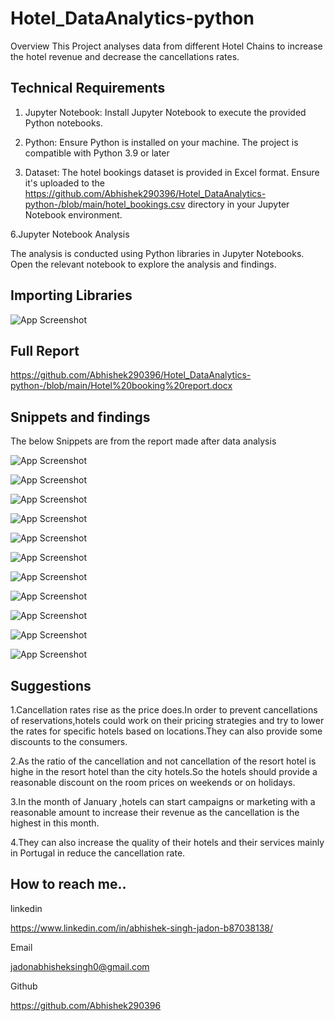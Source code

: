 # Hotel_DataAnalytics-python



Overview
This Project analyses data from different Hotel Chains to increase the hotel revenue and decrease the cancellations rates.










## Technical Requirements

1. Jupyter Notebook:
Install Jupyter Notebook to execute the       provided Python notebooks.

2. Python:
Ensure Python is installed on your machine. The project is compatible with Python 3.9 or later



5. Dataset:
The hotel bookings dataset is provided in Excel format. Ensure it's uploaded to the https://github.com/Abhishek290396/Hotel_DataAnalytics-python-/blob/main/hotel_bookings.csv
directory in your Jupyter Notebook environment.

6.Jupyter Notebook Analysis


The analysis is conducted using Python libraries in Jupyter Notebooks. Open the relevant notebook to explore the analysis and findings.









## Importing Libraries

![App Screenshot](https://i.ibb.co/m51vMRk/Screenshot-2023-11-24-100919.png)


## Full Report
https://github.com/Abhishek290396/Hotel_DataAnalytics-python-/blob/main/Hotel%20booking%20report.docx

## Snippets and findings
The below Snippets are from the report made after data analysis 


![App Screenshot](https://i.ibb.co/tKGZpT9/Screenshot-2023-11-24-101256.png)


![App Screenshot](https://i.ibb.co/xYbn1Qf/Screenshot-2023-11-24-101315.png)



![App Screenshot](https://i.ibb.co/GkBcnBx/Screenshot-2023-11-24-101439.png)



![App Screenshot](https://i.ibb.co/GcCW9dc/Screenshot-2023-11-24-101454.png)



![App Screenshot](https://i.ibb.co/Zx93GTw/Screenshot-2023-11-24-101512.png)



![App Screenshot](https://i.ibb.co/FWdBT0S/Screenshot-2023-11-24-101533.png)

![App Screenshot](https://i.ibb.co/R2GZdhX/Screenshot-2023-11-24-101547.png)

![App Screenshot](https://i.ibb.co/Lvhf82J/Screenshot-2023-11-24-101611.png)

![App Screenshot](https://i.ibb.co/Xswt9YB/Screenshot-2023-11-24-101626.png)

![App Screenshot](https://i.ibb.co/2Z6MspK/Screenshot-2023-11-24-101642.png)

![App Screenshot](https://i.ibb.co/HYmFF9b/Screenshot-2023-11-24-101704.png)









## Suggestions 



1.Cancellation rates rise as the price does.In order to prevent cancellations of reservations,hotels could work on their pricing strategies and try to lower the rates for specific hotels based on locations.They can also provide some discounts to the consumers.

2.As the ratio of the cancellation and not cancellation of the resort hotel is highe in the resort hotel than the city hotels.So the hotels should provide a reasonable discount on the room prices on weekends or on holidays.

3.In the month of January ,hotels can start campaigns or marketing with a reasonable amount to increase their revenue as the cancellation is the highest in this month.

4.They can also increase the quality of their hotels and their services mainly in Portugal in reduce the cancellation rate.

## How to reach me..
linkedin

https://www.linkedin.com/in/abhishek-singh-jadon-b87038138/


Email

jadonabhisheksingh0@gmail.com

Github

https://github.com/Abhishek290396
